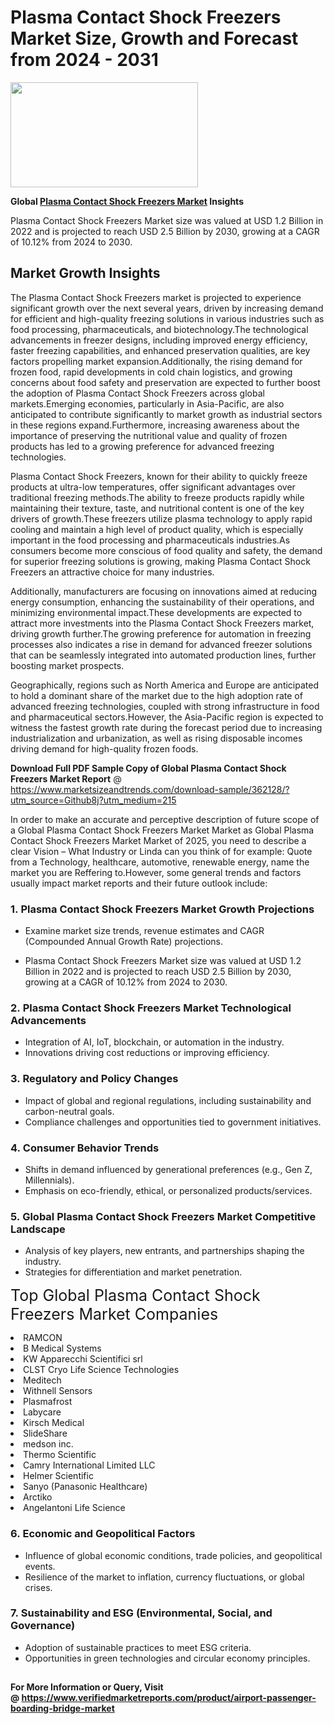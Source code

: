 <H1>Plasma Contact Shock Freezers Market Size, Growth and Forecast from 2024 - 2031</H1><img class="aligncenter size-medium wp-image-584254" src="https://thirdeyenews.in/wp-content/uploads/2024/09/Global-Market-Research-300x168.jpeg" alt="" width="300" height="168" /><p><strong>Global&nbsp;<a href="https://www.marketsizeandtrends.com/download-sample/362128/?utm_source=Github8j?utm_medium=215">Plasma Contact Shock Freezers Market</a> Insights</strong></p><p>Plasma Contact Shock Freezers Market size was valued at USD 1.2 Billion in 2022 and is projected to reach USD 2.5 Billion by 2030, growing at a CAGR of 10.12% from 2024 to 2030.</p><p><h2>Market Growth Insights</h2> <p>The Plasma Contact Shock Freezers market is projected to experience significant growth over the next several years, driven by increasing demand for efficient and high-quality freezing solutions in various industries such as food processing, pharmaceuticals, and biotechnology.The technological advancements in freezer designs, including improved energy efficiency, faster freezing capabilities, and enhanced preservation qualities, are key factors propelling market expansion.Additionally, the rising demand for frozen food, rapid developments in cold chain logistics, and growing concerns about food safety and preservation are expected to further boost the adoption of Plasma Contact Shock Freezers across global markets.Emerging economies, particularly in Asia-Pacific, are also anticipated to contribute significantly to market growth as industrial sectors in these regions expand.Furthermore, increasing awareness about the importance of preserving the nutritional value and quality of frozen products has led to a growing preference for advanced freezing technologies.</p> <p>Plasma Contact Shock Freezers, known for their ability to quickly freeze products at ultra-low temperatures, offer significant advantages over traditional freezing methods.The ability to freeze products rapidly while maintaining their texture, taste, and nutritional content is one of the key drivers of growth.These freezers utilize plasma technology to apply rapid cooling and maintain a high level of product quality, which is especially important in the food processing and pharmaceuticals industries.As consumers become more conscious of food quality and safety, the demand for superior freezing solutions is growing, making Plasma Contact Shock Freezers an attractive choice for many industries.</p> <p>Additionally, manufacturers are focusing on innovations aimed at reducing energy consumption, enhancing the sustainability of their operations, and minimizing environmental impact.These developments are expected to attract more investments into the Plasma Contact Shock Freezers market, driving growth further.The growing preference for automation in freezing processes also indicates a rise in demand for advanced freezer solutions that can be seamlessly integrated into automated production lines, further boosting market prospects.</p> <p>Geographically, regions such as North America and Europe are anticipated to hold a dominant share of the market due to the high adoption rate of advanced freezing technologies, coupled with strong infrastructure in food and pharmaceutical sectors.However, the Asia-Pacific region is expected to witness the fastest growth rate during the forecast period due to increasing industrialization and urbanization, as well as rising disposable incomes driving demand for high-quality frozen foods.</p> <p><span class=""><strong>Download Full PDF Sample Copy of Global Plasma Contact Shock Freezers Market Report</strong> @ <a href="https://www.marketsizeandtrends.com/download-sample/362128/?utm_source=Github8j?utm_medium=215" target="_blank">https://www.marketsizeandtrends.com/download-sample/362128/?utm_source=Github8j?utm_medium=215</a></span></p><p>In order to make an accurate and perceptive description of future scope of a Global&nbsp;Plasma Contact Shock Freezers Market Market as Global&nbsp;Plasma Contact Shock Freezers Market Market of 2025, you need to describe a clear Vision &ndash; What Industry or Linda can you think of for example: Quote from a Technology, healthcare, automotive, renewable energy, name the market you are Reffering to.However, some general trends and factors usually impact market reports and their future outlook include:</p><h3>1.&nbsp;<strong>Plasma Contact Shock Freezers Market Growth Projections</strong></h3><ul><li>Examine market size trends, revenue estimates and CAGR (Compounded Annual Growth Rate) projections.</li><li><p>Plasma Contact Shock Freezers Market size was valued at USD 1.2 Billion in 2022 and is projected to reach USD 2.5 Billion by 2030, growing at a CAGR of 10.12% from 2024 to 2030.</p></li></ul><h3>2.&nbsp;<strong>Plasma Contact Shock Freezers Market Technological Advancements</strong></h3><ul><li>Integration of AI, IoT, blockchain, or automation in the industry.</li><li>Innovations driving cost reductions or improving efficiency.</li></ul><h3>3.&nbsp;<strong>Regulatory and Policy Changes</strong></h3><ul><li>Impact of global and regional regulations, including sustainability and carbon-neutral goals.</li><li>Compliance challenges and opportunities tied to government initiatives.</li></ul><h3>4.&nbsp;<strong>Consumer Behavior Trends</strong></h3><ul><li>Shifts in demand influenced by generational preferences (e.g., Gen Z, Millennials).</li><li>Emphasis on eco-friendly, ethical, or personalized products/services.</li></ul><h3>5.&nbsp;<strong>Global Plasma Contact Shock Freezers Market Competitive Landscape</strong></h3><ul><li>Analysis of key players, new entrants, and partnerships shaping the industry.</li><li>Strategies for differentiation and market penetration.</li></ul><p data-pm-slice="1 1 []"><span style="color: inherit; font-family: inherit; font-size: 25px;">Top Global Plasma Contact Shock Freezers Market Companies</span></p><div class="" data-test-id=""><p><li>RAMCON</li><li> B Medical Systems</li><li> KW Apparecchi Scientifici srl</li><li> CLST Cryo Life Science Technologies</li><li> Meditech</li><li> Withnell Sensors</li><li> Plasmafrost</li><li> Labycare</li><li> Kirsch Medical</li><li> SlideShare</li><li> medson inc.</li><li> Thermo Scientific</li><li> Camry International Limited LLC</li><li> Helmer Scientific</li><li> Sanyo (Panasonic Healthcare)</li><li> Arctiko</li><li> Angelantoni Life Science</li></p></div><h3>6.&nbsp;<strong>Economic and Geopolitical Factors</strong></h3><ul><li>Influence of global economic conditions, trade policies, and geopolitical events.</li><li>Resilience of the market to inflation, currency fluctuations, or global crises.</li></ul><h3>7.&nbsp;<strong>Sustainability and ESG (Environmental, Social, and Governance)</strong></h3><ul><li>Adoption of sustainable practices to meet ESG criteria.</li><li>Opportunities in green technologies and circular economy principles.</li></ul><h2><strong style="font-size: 14px;">For More Information or Query, Visit @&nbsp;</strong><a style="background-color: #ffffff; font-size: 14px;" href="https://www.marketsizeandtrends.com/report/plasma-contact-shock-freezers-market/" target="_blank">https://www.verifiedmarketreports.com/product/airport-passenger-boarding-bridge-market</a></h2>